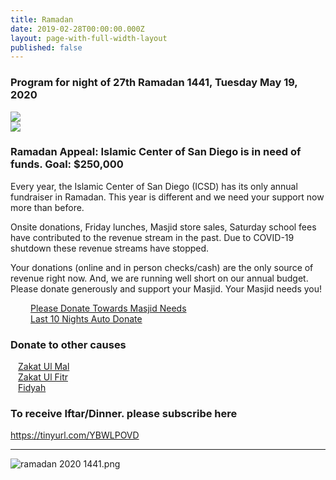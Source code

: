 ```yaml
---
title: Ramadan
date: 2019-02-28T00:00:00.000Z
layout: page-with-full-width-layout
published: false
---
```


### Program for night of 27th Ramadan 1441, Tuesday May 19, 2020
<div class="row">
  <div class="col-md-6 col-12 pb-3">
    <a href="https://s3.us-west-2.amazonaws.com/goodbricks.org/static/media/icsd/Ramadan%2027th%20FB%20event.png" target="_blank" rel="noopener noreferrer" ><img src="https://s3.us-west-2.amazonaws.com/goodbricks.org/static/media/icsd/Ramadan%2027th%20FB%20event.png"/></a>
  </div>
  <div class="col-md-6 col-12 pb-3">
    <a href="https://s3.us-west-2.amazonaws.com/goodbricks.org/static/media/icsd/Ramadan%2027th%20Program%20Details.png" target="_blank" rel="noopener noreferrer"><img src="https://s3.us-west-2.amazonaws.com/goodbricks.org/static/media/icsd/Ramadan%2027th%20Program%20Details.png" /></a>
  </div>
</div>

### Ramadan Appeal: Islamic Center of San Diego is in need of funds. Goal: $250,000 

Every year, the Islamic Center of San Diego (ICSD) has its only annual fundraiser in Ramadan. This year is different and we need your support now more than before.

Onsite donations, Friday lunches, Masjid store sales, Saturday school fees have contributed to the revenue stream in the past. Due to COVID-19 shutdown these revenue streams have stopped.

Your donations (online and in person checks/cash) are the only source of revenue right now. And, we are running well short on our annual budget. Please donate generously and support your Masjid. Your Masjid needs you!

<div class="row pt-10 pb-2" >
  <div class="col-md-6 col-12 pb-3 text-center">
      <a class="btn btn-sm btn-danger" style="padding:16px 32px" href="https://goodbricksapp.com/icsd.org/campaign/masjid-needs-2020">Please Donate Towards Masjid Needs</a>
  </div>
  
  <div class="col-md-6 col-12 pb-3 text-center">
      <a class="btn btn-sm btn-danger" style="padding:16px 32px" href="https://goodbricksapp.com/icsd.org/auto-give/last-10-nights">Last 10 Nights Auto Donate</a>
  </div>
    
</div>

### Donate to other causes

<div class="row pt-10 pb-2" >
  <div class="col-md-4 col-12 pb-3">
      <a class="btn btn-sm btn-success" href="https://goodbricksapp.com/icsd.org/cause/zakat" style="width: 100%;padding:12px;">Zakat Ul Mal</a>
  </div>
  
  <div class="col-md-4 col-6 pb-3">
      <a class="btn btn-sm btn-success" href="https://goodbricksapp.com/icsd.org/cause/zakat-ul-fitr" style="width: 100%;padding:12px;">Zakat Ul Fitr</a>
  </div>
    
  <div class="col-md-4 col-6 pb-3">
        <a class="btn btn-sm btn-success" href="https://goodbricksapp.com/icsd.org/cause/fidyah" style="width: 100%; padding:12px;">Fidyah</a>
  </div>
</div>

### To receive Iftar/Dinner. please subscribe here
<a href="https://tinyurl.com/YBWLPOVD" target="_blank" rel="noopener noreferrer" > https://tinyurl.com/YBWLPOVD</a>

<hr/>

![ramadan 2020 1441.png]({{site.baseurl}}/media/ramadan%202020%201441.png)
